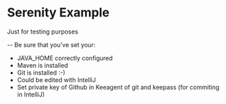 # Serenity Example

Just for testing purposes

--
Be sure that you've set your:
* JAVA_HOME correctly configured
* Maven is installed
* Git is installed :-)
* Could be edited with IntelliJ
* Set private key of Github in Keeagent of git and keepass (for commiting in IntelliJ)
